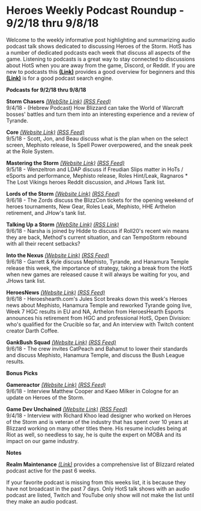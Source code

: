 # Heroes Weekly Podcast Roundup - 9/2/18 thru 9/8/18

Welcome to the weekly informative post highlighting and summarizing audio podcast talk shows dedicated to discussing Heroes of the Storm.  HotS has a number of dedicated podcasts each week that discuss all aspects of the game.  Listening to podcasts is a great way to stay connected to discussions about HotS when you are away from the game, Discord, or Reddit.  If you are new to podcasts this [**(Link)**](https://www.wired.com/story/podcasts-beginners-guide/) provides a good overview for beginners and this [**(Link)**](https://www.listennotes.com/) is for a good podcast search engine.  

**Podcasts for 9/2/18 thru 9/8/18**

**Storm Chasers** [*(WebSite Link)*](https://stormchasers.podbean.com/)  [*(RSS Feed)*](https://www.listennotes.com/c/r/94b39872def14f60a733682c5e8a55fe)  
9/4/18 - (Hebrew Podcast)  How Blizzard can take the World of Warcraft bosses' battles and turn them into an interesting experience and a review of Tyrande.

**Core** [*(Website Link)*](https://www.frogpants.com/core) [*(RSS Feed)*](https://www.listennotes.com/c/r/25975bad4c5f4b2f9b586f745abaf721)  
9/5/18 - Scott, Jon, and Beau discuss what is the plan when on the select screen, Mephisto release, Is Spell Power overpowered, and the sneak peek at the Role System.

**Mastering the Storm** [*(Website Link)*](https://anchor.fm/mtsp)  [*(RSS Feed)*](https://www.listennotes.com/c/r/8fe671984b02448789d40402b455a580)  
9/5/18 - Wenzeltron and LDAP discuss if Freudian Slips matter in HoTs / eSports and performance, Mephisto release, Roles Hint/Leak, Ragnaros * The Lost Vikings heroes Reddit discussion, and JHows Tank list.

**Lords of the Storm** [*(Website Link)*](http://lordsofthestorm.libsyn.com/podcast?utm_source=listennotes.com&utm_campaign=Listen+Notes&utm_medium=website) [*(RSS Feed)*](https://www.listennotes.com/c/r/d9650bf3799e403484f1f55c8c8e21ad)  
9/6/18 - The Zords discuss the BlizzCon tickets for the opening weekend of heroes tournaments, New Gear, Roles Leak, Mephisto, HHE Arthelon retirement, and JHow's tank list. 

**Talking Up a Storm** [*(WebSite Link)*](https://heroeslounge.gg/blog/post/talking-storm-episode-3)  [*(RSS Link)*](https://heroeslounge.gg/rssfeed.xml)  
9/6/18 -  Narsha is joined by Hidde to discuss if Roll20's recent win means they are back, Method's current situation, and can TempoStorm rebound with all their recent setbacks? 

**Into the Nexus** [*(Website Link)*](http://amove.tv/itnblog/?utm_source=listennotes.com&utm_campaign=Listen+Notes&utm_medium=website) [*(RSS Feed)*](https://www.listennotes.com/c/r/8f140829b53e47a794b068f35144d9cc)  
9/6/18 - Garrett & Kyle discuss Mephisto, Tyrande, and Hanamura Temple release this week, the importance of strategy, taking a break from the HotS when new games are released cause it will always be waiting for you, and JHows tank list. 

**HeroesNews** [*(Website Link)*](https://heroesnewswithjulesscott.simplecast.fm/)  [*(RSS Feed)*](https://www.listennotes.com/c/r/42587291a4ba4f1797bc93028851a81b)  
9/6/18 - Heroeshearth.com's Jules Scot breaks down this week's Heroes news about Mephisto, Hanamura Temple and reworked Tyrande going live, Week 7 HGC results in EU and NA, Arthelon from HeroesHearth Esports announces his retirement from HGC and professional HotS, Open Division: who's qualified for the Crucible so far, and An interview with Twitch content creator Darth Coffee.

**GankBush Squad** [*(Website Link)*](http://www.gankbushsquad.com/?utm_source=listennotes.com&utm_campaign=Listen+Notes&utm_medium=website) [*(RSS Feed)*](https://www.listennotes.com/c/r/49bf051c12a44ecb9f76c027347b2d1a)  
9/6/18 - The crew invites CatPeach and Bahamut to lower their standards and discuss Mephisto, Hanamura Temple, and discuss the Bush League results.  

**Bonus Picks**

**Gamereactor** [*(Website Link)*](https://www.gamereactor.eu/) [*(RSS Feed)*](https://www.listennotes.com/c/r/736d0b97493d400287ceba56a30281f0)  
9/6/18 - Interview Matthew Cooper and Kaeo Milker in Cologne for an update on Heroes of the Storm.

**Game Dev Unchained** [*(Website Link)*](http://gamedevunchained.libsyn.com/0154-deep-dive-into-heroes-of-the-storm-with-richard-khoo?utm_source=listennotes.com&utm_campaign=Listen+Notes&utm_medium=website) [*(RSS Feed)*](https://www.listennotes.com/c/r/8681e3a3f5ee4044bbbcb352613764be)  
9/4/18 - Interview with Richard Khoo lead designer who worked on Heroes of the Storm and is veteran of the industry that has spent over 10 years at Blizzard working on many other titles there. His resume includes being at Riot as well, so needless to say, he is quite the expert on MOBA and its impact on our game industry. 

**Notes**  

**Realm Maintenance** [*(Link)*](https://realm-maintenance.com/) provides a comprehensive list of Blizzard related podcast active for the past 6 weeks.

If your favorite podcast is missing from this weeks list, it is because they have not broadcast in the past 7 days.
Only HotS talk shows with an audio podcast are listed, Twitch and YouTube only show will not make the list until they make an audio podcast.